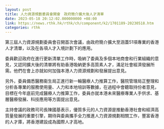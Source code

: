 ```yaml
---
layout: post
title: 人力資源規劃委員會開會　政府簡介擴大後人才清單
date: 2023-05-18 20:12:02.000000000 +08:00
link: https://news.rthk.hk/rthk/ch/component/k2/1701189-20230518.htm
categories: rthk
---
```


第三屆人力資源規劃委員會召開首次會議，由政府簡介擴大至涵蓋51項專業的香港人才清單，以及在各項人才入境計劃下的應用。

委員歡迎政府在進行更新清單工作時，吸納了委員及多個本地商會和行業組織的意見，又認同擴大後的清單將有助香港吸納更多高質素人才，滿足社會經濟發展所需。他們在會上亦就如何加強本港人力資源規劃和發展提出意見。

另外，委員備悉醫務衞生局正進行新一輪醫療人力推算工作，醫院管理局正整理和分析各專業的服務使用量、人力和本地培訓等數據，在過程中會聽取持份者意見，目標在今年底前完成醫療人力推算工作，委員亦就本港未來醫療專業人手供求、基層醫療發展、科技應用等方面提出意見。

主持會議的政務司司長陳國基表示，優質多元的人力資源是推動香港社會和經濟高質量發展的重要引擎，期待與委員攜手全力推進人力資源規劃相關工作，豐富香港的人才庫，將香港建設成為國際人才高地。
